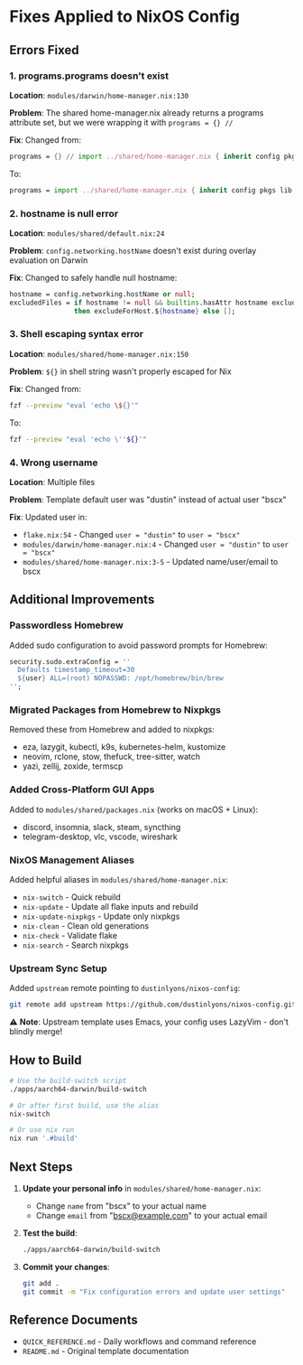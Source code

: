 # Fixes Applied to NixOS Config

## Errors Fixed

### 1. **programs.programs doesn't exist**
**Location**: `modules/darwin/home-manager.nix:130`

**Problem**: The shared home-manager.nix already returns a programs attribute set, but we were wrapping it with `programs = {} //`

**Fix**: Changed from:
```nix
programs = {} // import ../shared/home-manager.nix { inherit config pkgs lib; };
```

To:
```nix
programs = import ../shared/home-manager.nix { inherit config pkgs lib; };
```

### 2. **hostname is null error**
**Location**: `modules/shared/default.nix:24`

**Problem**: `config.networking.hostName` doesn't exist during overlay evaluation on Darwin

**Fix**: Changed to safely handle null hostname:
```nix
hostname = config.networking.hostName or null;
excludedFiles = if hostname != null && builtins.hasAttr hostname excludeForHost
                then excludeForHost.${hostname} else [];
```

### 3. **Shell escaping syntax error**
**Location**: `modules/shared/home-manager.nix:150`

**Problem**: `${}` in shell string wasn't properly escaped for Nix

**Fix**: Changed from:
```bash
fzf --preview "eval 'echo \${}'"
```

To:
```bash
fzf --preview "eval 'echo \''${}'"
```

### 4. **Wrong username**
**Location**: Multiple files

**Problem**: Template default user was "dustin" instead of actual user "bscx"

**Fix**: Updated user in:
- `flake.nix:54` - Changed `user = "dustin"` to `user = "bscx"`
- `modules/darwin/home-manager.nix:4` - Changed `user = "dustin"` to `user = "bscx"`
- `modules/shared/home-manager.nix:3-5` - Updated name/user/email to bscx

## Additional Improvements

### Passwordless Homebrew
Added sudo configuration to avoid password prompts for Homebrew:
```nix
security.sudo.extraConfig = ''
  Defaults timestamp_timeout=30
  ${user} ALL=(root) NOPASSWD: /opt/homebrew/bin/brew
'';
```

### Migrated Packages from Homebrew to Nixpkgs
Removed these from Homebrew and added to nixpkgs:
- eza, lazygit, kubectl, k9s, kubernetes-helm, kustomize
- neovim, rclone, stow, thefuck, tree-sitter, watch
- yazi, zellij, zoxide, termscp

### Added Cross-Platform GUI Apps
Added to `modules/shared/packages.nix` (works on macOS + Linux):
- discord, insomnia, slack, steam, syncthing
- telegram-desktop, vlc, vscode, wireshark

### NixOS Management Aliases
Added helpful aliases in `modules/shared/home-manager.nix`:
- `nix-switch` - Quick rebuild
- `nix-update` - Update all flake inputs and rebuild
- `nix-update-nixpkgs` - Update only nixpkgs
- `nix-clean` - Clean old generations
- `nix-check` - Validate flake
- `nix-search` - Search nixpkgs

### Upstream Sync Setup
Added `upstream` remote pointing to `dustinlyons/nixos-config`:
```bash
git remote add upstream https://github.com/dustinlyons/nixos-config.git
```

⚠️ **Note**: Upstream template uses Emacs, your config uses LazyVim - don't blindly merge!

## How to Build

```bash
# Use the build-switch script
./apps/aarch64-darwin/build-switch

# Or after first build, use the alias
nix-switch

# Or use nix run
nix run '.#build'
```

## Next Steps

1. **Update your personal info** in `modules/shared/home-manager.nix`:
   - Change `name` from "bscx" to your actual name
   - Change `email` from "bscx@example.com" to your actual email

2. **Test the build**:
   ```bash
   ./apps/aarch64-darwin/build-switch
   ```

3. **Commit your changes**:
   ```bash
   git add .
   git commit -m "Fix configuration errors and update user settings"
   ```

## Reference Documents

- `QUICK_REFERENCE.md` - Daily workflows and command reference
- `README.md` - Original template documentation
